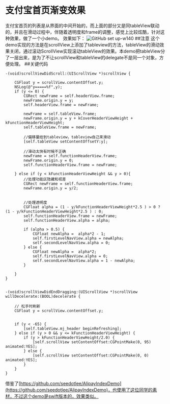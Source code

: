 # 支付宝首页渐变效果
支付宝首页的列表是从界面的中间开始的，而上面的部分又是同tableView联动的，并且在滑动过程中，伴随着透明度和frame的调整，感觉上比较炫酷，针对这种效果，做了一个小demo。
效果如下：
![GitHub set up-w140](https://github.com/cusinkgetntly/AlipayHomePage/blob/master/1.gif)
##注意
这个demo实现的方法是在scrollView上添加了tableview的方法，tableView的滑动效果关闭，通过滚动ScrollView实现滚动tableView的效果。本demo把tableView分了一层出来，是为了不让scrollView和tableView的delegate不是同一个对象，方便处理。
##关键代码

```
-(void)scrollViewDidScroll:(UIScrollView *)scrollView {
    
    CGFloat y = scrollView.contentOffset.y;
    NSLog(@"y=====%f",y);
    if (y <= 0) {
        CGRect newFrame = self.headerView.frame;
        newFrame.origin.y = y;
        self.headerView.frame = newFrame;
        
        newFrame = self.tableView.frame;
        newFrame.origin.y = y + kCoverHeaderViewHeight + kFunctionHeaderViewHeight;
        self.tableView.frame = newFrame;
        
        //偏移量给到tableview，tableview自己来滑动
        [self.tableView setContentOffsetY:y];
        
        //滑动太快有时候不正确
        newFrame = self.functionHeaderView.frame;
        newFrame.origin.y = 0;
        self.functionHeaderView.frame = newFrame;
        
    } else if (y < kFunctionHeaderViewHeight && y > 0){
        //处理功能区隐藏和视差
        CGRect newFrame = self.functionHeaderView.frame;
        newFrame.origin.y = y/2;
        
        
        //处理透明度
        CGFloat alpha = (1 - y/kFunctionHeaderViewHeight*2.5 ) > 0 ? (1 - y/kFunctionHeaderViewHeight*2.5 ) : 0;
        self.functionHeaderView.frame = newFrame;
        self.functionHeaderView.alpha = alpha;
        
        if (alpha > 0.5) {
            CGFloat newAlpha =  alpha*2 - 1;
            self.firstLevelNavView.alpha = newAlpha;
            self.secondLevelNavView.alpha = 0;
        } else {
            CGFloat newAlpha =  alpha*2;
            self.firstLevelNavView.alpha = 0;
            self.secondLevelNavView.alpha = 1 - newAlpha;
        }
        
    }
}


-(void)scrollViewDidEndDragging:(UIScrollView *)scrollView willDecelerate:(BOOL)decelerate {
    
    // 松手时刷新
    CGFloat y = scrollView.contentOffset.y;
    
    
    if (y < -65) {
        [self.tableView.mj_header beginRefreshing];
    } else if (y > 0 && y <= kFunctionHeaderViewHeight) {
        if (y > kFunctionHeaderViewHeight/2.0) {
            [self.scrollView setContentOffset:CGPointMake(0, 95) animated:YES];
        } else {
            [self.scrollView setContentOffset:CGPointMake(0, 0) animated:YES];
        }
    }
}

```
借鉴了[https://github.com/seedotlee/AlipayIndexDemo](https://github.com/seedotlee/AlipayIndexDemo)，也使用了这位同学的素材，不过这个demo是swift版本的，效果类似。

